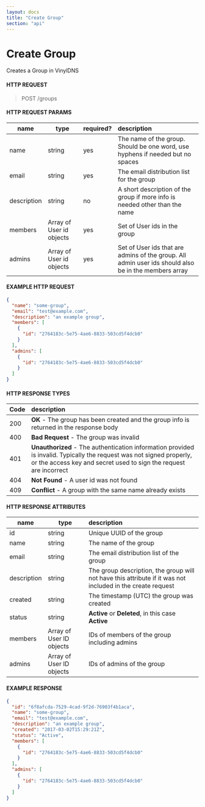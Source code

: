 ```yaml
---
layout: docs
title: "Create Group"
section: "api"
---
```


# Create Group

Creates a Group in VinylDNS

#### HTTP REQUEST

> POST /groups

#### HTTP REQUEST PARAMS

name          | type          | required?   | description |
 ------------ | ------------- | ----------- | :---------- |
name          | string        | yes         | The name of the group. Should be one word, use hyphens if needed but no spaces |
email         | string        | yes         | The email distribution list for the group |
description   | string        | no          | A short description of the group if more info is needed other than the name |
members       | Array of User id objects        | yes         | Set of User ids in the group |
admins        | Array of User id objects        | yes         | Set of User ids that are admins of the group. All admin user ids should also be in the members array |

#### EXAMPLE HTTP REQUEST

```json
{
  "name": "some-group",
  "email": "test@example.com",
  "description": "an example group", 
  "members": [
    {
      "id": "2764183c-5e75-4ae6-8833-503cd5f4dcb0"
    }
  ],
  "admins": [
    {
      "id": "2764183c-5e75-4ae6-8833-503cd5f4dcb0"
    }
  ]
}
```

#### HTTP RESPONSE TYPES

Code          | description |
 ------------ | :---------- |
200           | **OK** - The group has been created and the group info is returned in the response body |
400           | **Bad Request** - The group was invalid |
401           | **Unauthorized** - The authentication information provided is invalid.  Typically the request was not signed properly, or the access key and secret used to sign the request are incorrect |
404           | **Not Found** - A user id was not found |
409           | **Conflict** - A group with the same name already exists |

#### HTTP RESPONSE ATTRIBUTES

name          | type          | description |
 ------------ | ------------- | :---------- |
id            | string        | Unique UUID of the group |
name          | string           | The name of the group |
email         | string        | The email distribution list of the group |
description   | string        | The group description, the group will not have this attribute if it was not included in the create request |
created       | string        | The timestamp (UTC) the group was created |
status        | string        | **Active** or **Deleted**, in this case **Active** |
members       | Array of User ID objects        | IDs of members of the group including admins |
admins        | Array of User ID objects        | IDs of admins of the group |

#### EXAMPLE RESPONSE

```json
{
  "id": "6f8afcda-7529-4cad-9f2d-76903f4b1aca",
  "name": "some-group",
  "email": "test@example.com",
  "description": "an example group",
  "created": "2017-03-02T15:29:21Z",
  "status": "Active",
  "members": [
    {
      "id": "2764183c-5e75-4ae6-8833-503cd5f4dcb0"
    }
  ],
  "admins": [
    {
      "id": "2764183c-5e75-4ae6-8833-503cd5f4dcb0"
    }
  ]
}
```
